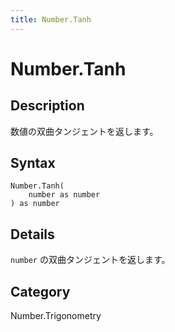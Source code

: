 ```yaml
---
title: Number.Tanh
---
```


# Number.Tanh


## Description

数値の双曲タンジェントを返します。


## Syntax

```powerquery
Number.Tanh(
    number as number
) as number
```


## Details

<code>number</code> の双曲タンジェントを返します。



## Category
Number.Trigonometry
